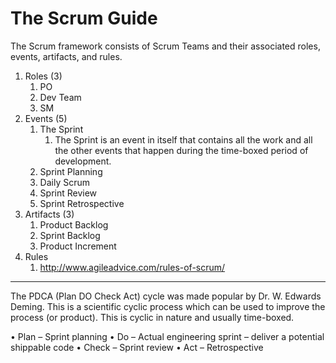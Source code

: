 # The Scrum Guide

The Scrum framework consists of Scrum Teams and their associated roles, events, artifacts, and rules.

1. Roles (3)
   1. PO
   2. Dev Team
   3. SM
2. Events (5)
   1. The Sprint
      1. The Sprint is an event in itself that contains all the work and all the other events that happen during the time-boxed period of development.
   2. Sprint Planning
   3. Daily Scrum
   4. Sprint Review
   5. Sprint Retrospective
3. Artifacts (3)
   1. Product Backlog
   2. Sprint Backlog
   3. Product Increment
4. Rules
   1. http://www.agileadvice.com/rules-of-scrum/

------

The PDCA (Plan DO Check Act) cycle was made popular by Dr. W. Edwards Deming. This is a scientific cyclic process which can be used to improve the process (or product). This is cyclic in nature and usually time-boxed.

• Plan – Sprint planning
• Do – Actual engineering sprint – deliver a potential shippable code
• Check – Sprint review
• Act – Retrospective 